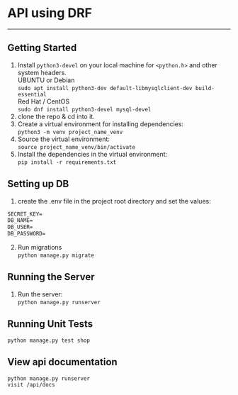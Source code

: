 # API using DRF
<hr/>

## Getting Started 
1. Install `python3-devel` on your local machine for `<python.h>` and other system headers.
<br/><nbsp/>UBUNTU or Debian
<br/><nbsp/>`sudo apt install python3-dev default-libmysqlclient-dev build-essential`
<br/><nbsp/>Red Hat / CentOS
<br/><nbsp/>`sudo dnf install python3-devel mysql-devel`
2. clone the repo & cd into it.
3. Create a virtual environment for installing dependencies: 
<br/><nbsp/>`python3 -m venv project_name_venv`
4. Source the virtual environment:
<br/><nbsp/>`source project_name_venv/bin/activate`
5. Install the dependencies in the virtual environment: 
<br/><nbsp/>`pip install -r requirements.txt`

## Setting up DB
1. create the .env file in the project root directory and set the values: 
```markdown
SECRET_KEY=
DB_NAME=
DB_USER=
DB_PASSWORD=
```
2. Run migrations
<br/><nbsp/>`python manage.py migrate`

## Running the Server
1. Run the server: 
<br/><nbsp/>`python manage.py runserver`

## Running Unit Tests
<nbsp/>`python manage.py test shop`

## View api documentation
<nbsp/>`python manage.py runserver`
<br/><nbsp/>`visit /api/docs`